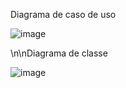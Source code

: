 Diagrama de caso de uso

![image](https://github.com/user-attachments/assets/05d0c9bc-5cec-4c2f-9925-c473b57423cb)

 \n\nDiagrama de classe

![image](https://github.com/user-attachments/assets/92c668ab-ba1b-4043-b1dc-d4a628fd3a71)


